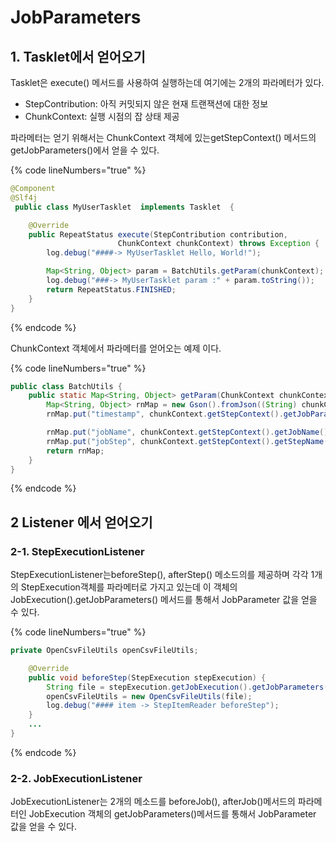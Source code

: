 # JobParameters

## 1. Tasklet에서 얻어오기

Tasklet은 execute() 메서드를 사용하여 실행하는데 여기에는 2개의 파라메터가 있다.

* StepContribution: 아직 커밋되지 않은 현재 트랜잭션에 대한 정보
* ChunkContext: 실행 시점의 잡 상태 제공

파라메터는 얻기 위해서는 ChunkContext 객체에  있는getStepContext() 메서드의  getJobParameters()에서 얻을 수 있다.

{% code lineNumbers="true" %}
```java
@Component
@Slf4j
 public class MyUserTasklet  implements Tasklet  {

    @Override
    public RepeatStatus execute(StepContribution contribution, 
                        ChunkContext chunkContext) throws Exception {
        log.debug("####-> MyUserTasklet Hello, World!");

        Map<String, Object> param = BatchUtils.getParam(chunkContext);
        log.debug("###-> MyUserTasklet param :" + param.toString());
        return RepeatStatus.FINISHED;
    }
}
```
{% endcode %}

ChunkContext 객체에서 파라메터를 얻어오는 예제 이다.

{% code lineNumbers="true" %}
```java
public class BatchUtils {
    public static Map<String, Object> getParam(ChunkContext chunkContext) {
        Map<String, Object> rnMap = new Gson().fromJson((String) chunkContext.getStepContext().getJobParameters().get("param"), Map.class);
        rnMap.put("timestamp", chunkContext.getStepContext().getJobParameters().get("timestamp").toString());

        rnMap.put("jobName", chunkContext.getStepContext().getJobName());
        rnMap.put("jobStep", chunkContext.getStepContext().getStepName());
        return rnMap;
    }
}
```
{% endcode %}

## 2 Listener 에서 얻어오기

### 2-1. StepExecutionListener

StepExecutionListener는beforeStep(), afterStep() 메소드의를 제공하며 각각 1개의 StepExecution객체를  파라메터로 가지고 있는데 이 객체의 JobExecution().getJobParameters() 메서드를 통해서 JobParameter 값을 얻을 수 있다.

{% code lineNumbers="true" %}
```java
private OpenCsvFileUtils openCsvFileUtils;

    @Override
    public void beforeStep(StepExecution stepExecution) {
        String file = stepExecution.getJobExecution().getJobParameters().getString("file");
        openCsvFileUtils = new OpenCsvFileUtils(file);
        log.debug("#### item -> StepItemReader beforeStep");
    }
    ...
}
```
{% endcode %}

### 2-2. JobExecutionListener

JobExecutionListener는 2개의 메소드를 beforeJob(), afterJob()메서드의 파라메터인 JobExecution 객체의 getJobParameters()메서드를 통해서 JobParameter 값을 얻을 수 있다.

